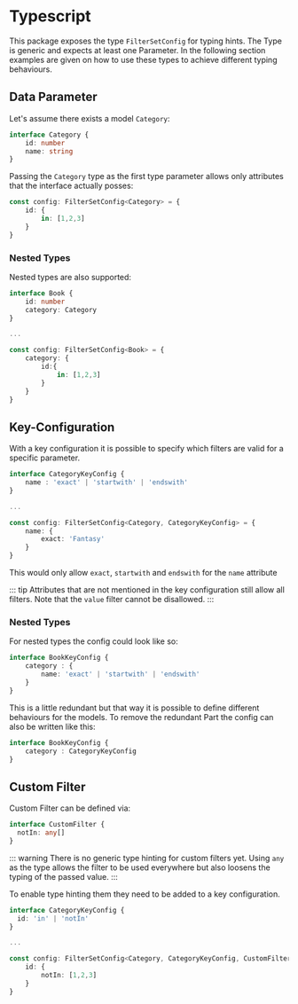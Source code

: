 # Typescript

This package exposes the type `FilterSetConfig` for typing hints. 
The Type is generic and expects at least one Parameter.
In the following section examples are given on how to use these types to achieve different typing behaviours.


## Data Parameter
Let's assume there exists a model `Category`:
``` ts
interface Category {
    id: number
    name: string
}
```
Passing the `Category` type as the first type parameter allows only attributes that the interface actually posses:
``` ts
const config: FilterSetConfig<Category> = {
    id: { 
        in: [1,2,3]
    }
}
```

### Nested Types
Nested types are also supported:
``` ts
interface Book {
    id: number
    category: Category
}

...

const config: FilterSetConfig<Book> = {
    category: { 
        id:{
            in: [1,2,3]
        }
    }
}
```

## Key-Configuration

With a key configuration it is possible to specify which filters are valid for a specific parameter.
``` ts
interface CategoryKeyConfig {
    name : 'exact' | 'startwith' | 'endswith'
}

...

const config: FilterSetConfig<Category, CategoryKeyConfig> = {
    name: { 
        exact: 'Fantasy'
    }
}
```
This would only allow `exact`, `startwith` and `endswith` for the `name` attribute

::: tip
Attributes that are not mentioned in the key configuration still allow all filters. 
Note that the `value` filter cannot be disallowed.
:::

### Nested Types

For nested types the config could look like so:
``` ts
interface BookKeyConfig {
    category : {
        name: 'exact' | 'startwith' | 'endswith'
    }
}
```
This is a little redundant but that way it is possible to define different behaviours for the models.
To remove the redundant Part the config can also be written like this:
``` ts
interface BookKeyConfig {
    category : CategoryKeyConfig
}
```

## Custom Filter
Custom Filter can be defined via:
``` ts
interface CustomFilter {
  notIn: any[]
}
```
::: warning
There is no generic type hinting for custom filters yet.
Using `any` as the type allows the filter to be used everywhere but also loosens the typing of the passed value.
:::

To enable type hinting them they need to be added to a key configuration.
``` ts
interface CategoryKeyConfig {
  id: 'in' | 'notIn'
}

...

const config: FilterSetConfig<Category, CategoryKeyConfig, CustomFilter> = {
    id: { 
        notIn: [1,2,3]
    }
}
```
